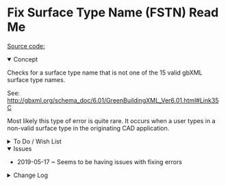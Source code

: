 # Fix Surface Type Name (FSTN) Read Me

[Source code: ]( https://github.com/ladybug-tools/spider-gbxml-fixer/blob/master/r0-4-0/fstn-fix-surface-type-name/fstn-fix-surface-type-name.js )

<details open>

<summary>Concept</summary>

Checks for a surface type name that is not one of the 15 valid gbXML surface type names.

See: http://gbxml.org/schema_doc/6.01/GreenBuildingXML_Ver6.01.html#Link35C

Most likely this type of error is quite rare. It occurs when a user types in a non-valid surface type in the originating CAD application.

</details>

<details>

<summary>To Do / Wish List</summary>


</details>

<details open>

<summary>Issues</summary>

* 2019-05-17 ~ Seems to be having issues with fixing errors

</details>

<details>

<summary>Change Log</summary>

### 2019-05-21 ~ Theo

* F - FSTN.js: Add summary highlight
* C - FSTN: Update readme
* B - FSTN.js: Pass through jsHint
* C - FSTN.js: Update vars

### 2019-05-16 ~ Theo

* F - FSTN: update list of issues to select element


### 2019-05-14 ~ Theo

* F - First commit

</details>
